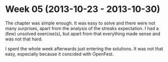 # Week 05 (2013-10-23 - 2013-10-30)

The chapter was simple enough. It was easy to solve and there were not many
surprises, apart from the analysis of the streaks expectation. I had a (few)
unsolved exercise(s), but apart from that everything made sense and was not
that hard.

I spent the whole week afterwards just entering the solutions. It was not that
easy, especially because it concided with OpenFest.
